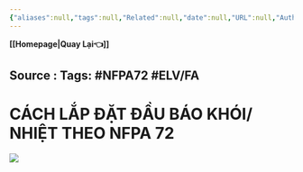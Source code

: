 ```yaml
---
{"aliases":null,"tags":null,"Related":null,"date":null,"URL":null,"Author":null,"dg-publish":true,"image":null,"permalink":"/Electric Engineer/ELV/Báo cháy -Fire alarm system/Lắp đầu báo khói, nhiệt theo NFPA 72/","dgPassFrontmatter":true,"noteIcon":"2","created":"2024-02-29T09:58:33.174+07:00","updated":"2024-03-13T10:53:06.866+07:00"}
---
```


**[[Homepage\|Quay Lại👈]]**

Source : 
Tags: #NFPA72 #ELV/FA 
---
# CÁCH LẮP ĐẶT ĐẦU BÁO KHÓI/ NHIỆT THEO NFPA 72

![](https://i.imgur.com/DPoFuy7.png)
